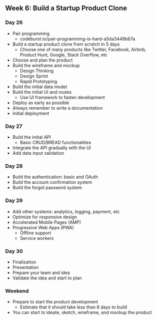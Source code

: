 ## Week 6: Build a Startup Product Clone

### Day 26

- Pair programming
  - codeburst.io/pair-programming-is-hard-a5da3449b67a
- Build a startup product clone from scratch in 5 days
  - Choose one of many products like Twitter, Facebook, Airbnb, Product Hunt, Google, Stack Overflow, etc
- Choose and plan the product
- Build the wireframe and mockup
  - Design Thinking
  - Design Sprint
  - Rapid Prototyping
- Build the initial data model
- Build the initial UI and routes
  - Use UI framework to fasten development
- Deploy as early as possible
- Always remember to write a documentation
- Initial deployment

### Day 27

- Build the initial API
  - Basic CRUD/BREAD functionalities
- Integrate the API gradually with the UI
- Add data input validation

### Day 28

- Build the authentication: basic and OAuth
- Build the account confirmation system
- Build the forgot password system

### Day 29

- Add other systems: analytics, logging, payment, etc
- Optimize for responsive design
- Accelerated Mobile Pages (AMP)
- Progressive Web Apps (PWA)
  - Offline support
  - Service workers

### Day 30

- Finalization
- Presentation
- Prepare your team and idea
- Validate the idea and start to plan

### Weekend

- Prepare to start the product development
  - Estimate that it should take less than 8 days to build
- You can start to ideate, sketch, wireframe, and mockup the product
